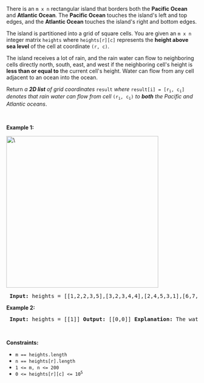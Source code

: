 <p>There is an <code>m x n</code> rectangular island that borders both the <strong>Pacific Ocean</strong> and <strong>Atlantic Ocean</strong>. The <strong>Pacific Ocean</strong> touches the island&#39;s left and top edges, and the <strong>Atlantic Ocean</strong> touches the island&#39;s right and bottom edges.</p>  <p>The island is partitioned into a grid of square cells. You are given an <code>m x n</code> integer matrix <code>heights</code> where <code>heights[r][c]</code> represents the <strong>height above sea level</strong> of the cell at coordinate <code>(r, c)</code>.</p>  <p>The island receives a lot of rain, and the rain water can flow to neighboring cells directly north, south, east, and west if the neighboring cell&#39;s height is <strong>less than or equal to</strong> the current cell&#39;s height. Water can flow from any cell adjacent to an ocean into the ocean.</p>  <p>Return <em>a <strong>2D list</strong> of grid coordinates </em><code>result</code><em> where </em><code>result[i] = [r<sub>i</sub>, c<sub>i</sub>]</code><em> denotes that rain water can flow from cell </em><code>(r<sub>i</sub>, c<sub>i</sub>)</code><em> to <strong>both</strong> the Pacific and Atlantic oceans</em>.</p>  <p>&nbsp;</p> <p><strong class="example">Example 1:</strong></p> <img alt="\" src="https://assets.leetcode.com/uploads/2021/06/08/waterflow-grid.jpg" style="width: 400px; height: 400px;\" /> <pre> <strong>Input:</strong> heights = [[1,2,2,3,5],[3,2,3,4,4],[2,4,5,3,1],[6,7,1,4,5],[5,1,1,2,4]] <strong>Output:</strong> [[0,4],[1,3],[1,4],[2,2],[3,0],[3,1],[4,0]] <strong>Explanation:</strong> The following cells can flow to the Pacific and Atlantic oceans, as shown below: [0,4]: [0,4] -&gt; Pacific Ocean  &nbsp;      [0,4] -&gt; Atlantic Ocean [1,3]: [1,3] -&gt; [0,3] -&gt; Pacific Ocean  &nbsp;      [1,3] -&gt; [1,4] -&gt; Atlantic Ocean [1,4]: [1,4] -&gt; [1,3] -&gt; [0,3] -&gt; Pacific Ocean  &nbsp;      [1,4] -&gt; Atlantic Ocean [2,2]: [2,2] -&gt; [1,2] -&gt; [0,2] -&gt; Pacific Ocean  &nbsp;      [2,2] -&gt; [2,3] -&gt; [2,4] -&gt; Atlantic Ocean [3,0]: [3,0] -&gt; Pacific Ocean  &nbsp;      [3,0] -&gt; [4,0] -&gt; Atlantic Ocean [3,1]: [3,1] -&gt; [3,0] -&gt; Pacific Ocean  &nbsp;      [3,1] -&gt; [4,1] -&gt; Atlantic Ocean [4,0]: [4,0] -&gt; Pacific Ocean         [4,0] -&gt; Atlantic Ocean Note that there are other possible paths for these cells to flow to the Pacific and Atlantic oceans. </pre>  <p><strong class="example">Example 2:</strong></p>  <pre> <strong>Input:</strong> heights = [[1]] <strong>Output:</strong> [[0,0]] <strong>Explanation:</strong> The water can flow from the only cell to the Pacific and Atlantic oceans. </pre>  <p>&nbsp;</p> <p><strong>Constraints:</strong></p>  <ul> <li><code>m == heights.length</code></li> <li><code>n == heights[r].length</code></li> <li><code>1 &lt;= m, n &lt;= 200</code></li> <li><code>0 &lt;= heights[r][c] &lt;= 10<sup>5</sup></code></li> </ul> 